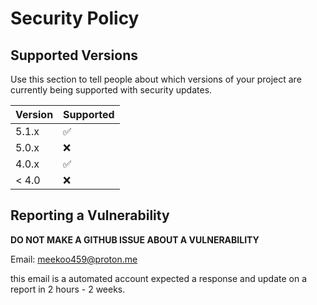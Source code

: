 # Security Policy

## Supported Versions

Use this section to tell people about which versions of your project are
currently being supported with security updates.

| Version | Supported          |
| ------- | ------------------ |
| 5.1.x   | :white_check_mark: |
| 5.0.x   | :x:                |
| 4.0.x   | :white_check_mark: |
| < 4.0   | :x:                |

## Reporting a Vulnerability

**DO NOT MAKE A GITHUB ISSUE ABOUT A VULNERABILITY**

Email: meekoo459@proton.me

this email is a automated account expected a response and update on a report
in 2 hours - 2 weeks.
